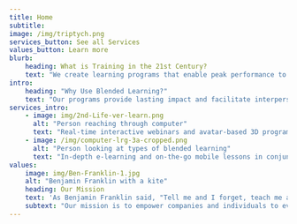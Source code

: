 ```yaml
---
title: Home
subtitle: 
image: /img/triptych.png
services_button: See all Services
values_button: Learn more
blurb:
    heading: What is Training in the 21st Century?
    text: "We create learning programs that enable peak performance to achieve strategic organizational objectives. Our blended learning solutions include a wide variety of methods that maximize understanding, retention, and utilization of new information. We work with our clients to identify, develop and implement a mix of tools customized to fit their specific needs and systems."
intro:
    heading: "Why Use Blended Learning?"
    text: "Our programs provide lasting impact and facilitate interpersonal relationships without the cost and inconvenience of face-to-face trainings. With blends of learning methodologies, we create exciting, engaging, effective real-time and self-paced programs. Learn more on our Services page."
services_intro:
    - image: img/2nd-Life-ver-learn.png
      alt: "Person reaching through computer"
      text: "Real-time interactive webinars and avatar-based 3D programs enable learners to interact and become involved in content-related activities and discussions, which broaden, deepen, and personalize the experience."
    - image: /img/computer-lrg-3a-cropped.png
      alt: "Person looking at types of blended learning"
      text: "In-depth e-learning and on-the-go mobile lessons in conjunction with ancillary handbooks, step-by-step guides, and access to additional relevant resources make our custom self-paced programs effective, engaging, and memorable."
values:
    image: img/Ben-Franklin-1.jpg
    alt: "Benjamin Franklin with a kite"
    heading: Our Mission
    text: 'As Benjamin Franklin said, "Tell me and I forget, teach me and I remember, involve me and I learn."'
    subtext: "Our mission is to empower companies and individuals to evolve in synchrony with a changing world."
---
```


